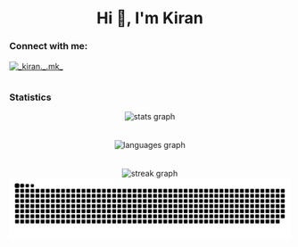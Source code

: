 <!-- @format -->

<h1 align="center">Hi 👋, I'm Kiran</h1>

<h3 align="left">Connect with me:</h3>
<p align="left">
<a href="https://instagram.com/_kiran._.mk_" target="blank"><img align="center" src="https://raw.githubusercontent.com/rahuldkjain/github-profile-readme-generator/master/src/images/icons/Social/instagram.svg" alt="_kiran._.mk_" height="30" width="40" /></a>
</p>

<div style="display: flex; align-items: center;">
  <h3 align="left">Statistics</h3>
</div>
<div align="center">
  <img src="https://github-readme-stats.vercel.app/api?username=kirankumar6676&hide_title=false&hide_rank=false&show_icons=true&include_all_commits=true&count_private=true&disable_animations=false&theme=dracula&locale=en&hide_border=false&order=1" height="150" alt="stats graph" /><br> <br><br>
  <img src="https://github-readme-stats.vercel.app/api/top-langs?username=kirankumar6676&locale=en&hide_title=false&layout=compact&card_width=320&langs_count=5&theme=dracula&hide_border=false&order=2" height="150" alt="languages graph" /> <br><br><br>
  <img src="https://streak-stats.demolab.com?user=kirankumar6676&locale=en&mode=daily&theme=dracula&hide_border=false&border_radius=5&order=3" height="150" alt="streak graph"  />
</div>

<img src="https://raw.githubusercontent.com/kirankumar6676/kirankumar6676/output/snake.svg" alt="Snake animation" />

<!--
**kirankumar6676/kirankumar6676** is a ✨ _special_ ✨ repository because its `README.md` (this file) appears on your GitHub profile.

Here are some ideas to get you started:

- 🔭 I’m currently working on ...
- 🌱 I’m currently learning ...
- 👯 I’m looking to collaborate on ...
- 🤔 I’m looking for help with ...
- 💬 Ask me about ...
- 📫 How to reach me: ...
- 😄 Pronouns: ...
- ⚡ Fun fact: ...
-->
